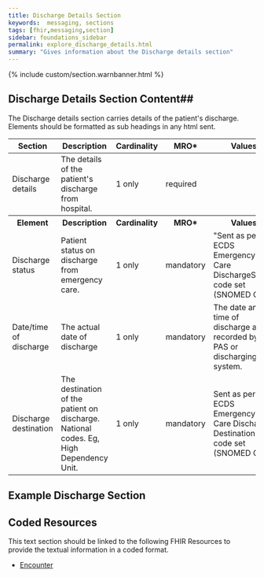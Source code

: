 ```yaml
---
title: Discharge Details Section
keywords:  messaging, sections
tags: [fhir,messaging,section]
sidebar: foundations_sidebar
permalink: explore_discharge_details.html
summary: "Gives information about the Discharge details section"
---
```


{% include custom/section.warnbanner.html %}

## Discharge Details Section Content##
The Discharge details section carries details of the patient's discharge. Elements should be formatted as sub headings in any html sent.

<table style="width:100%;max-width: 100%;">
	<thead>
		<tr>
			<th width="18%">Section</th>
			<th width="30%">Description</th>
			<th width="11%">Cardinality</th>
			<th width="11%">MRO*</th>
			<th width="30%">Values</th>
		</tr>
	</thead>
 <tbody>
  <tr>
   <td>Discharge details</td>
   <td>The details of the patient's discharge from hospital.</td>
   <td>1 only</td>
   <td>required</td>
   <td>&nbsp;</td>
  </tr>
		<tr>
			<th>Element</th>
			<th>Description</th>
			<th>Cardinality</th>
			<th>MRO*</th>
			<th>Values</th>
		</tr>
  <tr>
   <td>Discharge status</td>
   <td>Patient status on discharge from emergency care.</td>
   <td>1 only</td>
   <td>mandatory</td>
   <td>"Sent as per the ECDS Emergency Care DischargeStatus code set (SNOMED CT):</td>
  </tr>
  <tr>
   <td>Date/time of discharge</td>
   <td>The actual date of discharge</td>
   <td>1 only</td>
   <td>mandatory</td>
   <td>The date and time of discharge as recorded by the PAS or discharging system.</td>
  </tr>
  <tr>
   <td>Discharge destination</td>
   <td>The destination of the patient on discharge. National codes. Eg, High Dependency Unit.</td>
   <td>1 only</td>
   <td>mandatory</td>
   <td>Sent as per the ECDS Emergency Care Discharge Destination code set (SNOMED CT).</td>
  </tr>
 </tbody>
</table>

##  Example Discharge Section ##

<script src="https://gist.github.com/IOPS-DEV/8af6e4182fad6c0ce91e46e6d17563b5.js"></script>

## Coded Resources ##

This text section should be linked to the following FHIR Resources to provide the textual information in a coded format.

- [Encounter](workflow_encounter.html)






